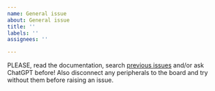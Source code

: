 ```yaml
---
name: General issue
about: General issue
title: ''
labels: ''
assignees: ''

---
```


PLEASE, read the documentation, search [previous issues](https://github.com/cnadler86/micropython-camera-API/issues?q=is%3Aissue) and/or ask ChatGPT before!
Also disconnect any peripherals to the board and try without them before raising an issue.
